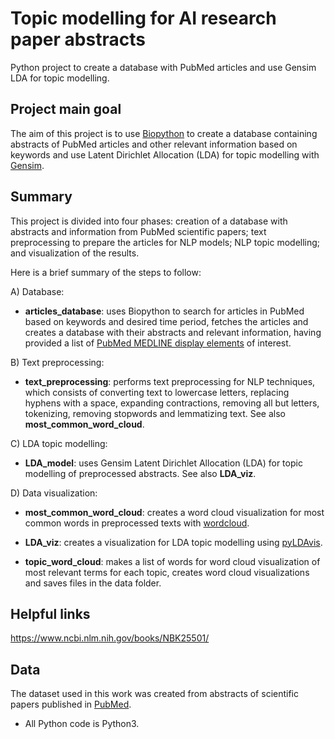 # Topic modelling for AI research paper abstracts

Python project to create a database with PubMed articles and use Gensim LDA for topic modelling.

## Project main goal

The aim of this project is to use [Biopython](https://biopython.org/) to create a database containing abstracts of PubMed articles and other relevant information based on keywords and use Latent Dirichlet Allocation (LDA) for topic modelling with [Gensim](https://radimrehurek.com/gensim/).

## Summary

This project is divided into four phases: creation of a database with abstracts and information from PubMed scientific papers; text preprocessing to prepare the articles for NLP models; NLP topic modelling; and visualization of the results.

Here is a brief summary of the steps to follow:

A) Database:

- **articles_database**: uses Biopython to search for articles in PubMed based on keywords and desired time period, fetches the articles and creates a database with their abstracts and relevant information, having provided a list of [PubMed MEDLINE display elements](https://www.nlm.nih.gov/bsd/mms/medlineelements.html) of interest.

B) Text preprocessing:

- **text_preprocessing**: performs text preprocessing for NLP techniques, which consists of converting text to lowercase letters, replacing hyphens with a space, expanding contractions, removing all but letters, tokenizing, removing stopwords and lemmatizing text. See also **most_common_word_cloud**.

C) LDA topic modelling:

- **LDA_model**: uses Gensim Latent Dirichlet Allocation (LDA) for topic modelling of preprocessed abstracts. See also **LDA_viz**.

D) Data visualization:

- **most_common_word_cloud**: creates a word cloud visualization for most common words in preprocessed texts with [wordcloud](https://amueller.github.io/word_cloud/).

- **LDA_viz**: creates a visualization for LDA topic modelling using [pyLDAvis](https://pyldavis.readthedocs.io/en/latest/index.html).

- **topic_word_cloud**: makes a list of words for word cloud visualization of most relevant terms for each topic, creates word cloud visualizations and saves files in the data folder.

## Helpful links

https://www.ncbi.nlm.nih.gov/books/NBK25501/

## Data

The dataset used in this work was created from abstracts of scientific papers published in [PubMed](https://pubmed.ncbi.nlm.nih.gov/).

* All Python code is Python3.
